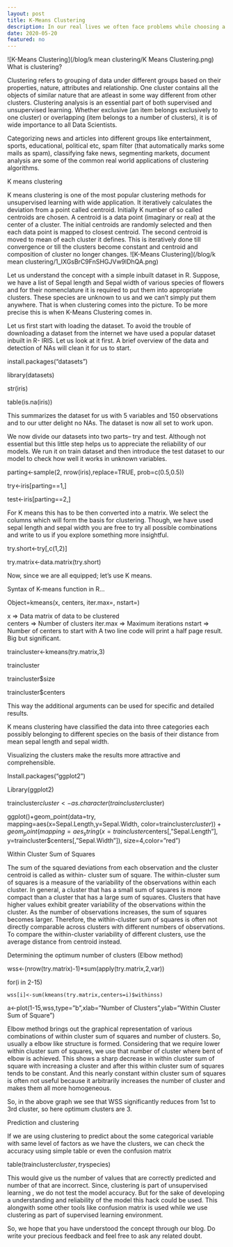 ```yaml
---
layout: post
title: K-Means Clustering
description: In our real lives we often face problems while choosing a perfect group for us. We look for various attributes and features among our group members that suits us the most and then decide whether to be a part of it or not. This process is often time consuming and may lead to inappropriate results. But in programming languages like R a simple few line code forms best clusters for you in say less than a minute. This is another feature that makes machines more efficient and unbiased in many areas including classification and clustering. So, let us start our tour of applications of machine learning from a simple but useful algorithm- K- means clustering.
date: 2020-05-20
featured: no
---
```

![K-Means Clustering](/blog/k mean clustering/K Means Clustering.png)
What is clustering?


Clustering refers to grouping of data under different groups based on their properties, nature, attributes and relationship. One cluster contains all the objects of similar nature that are atleast in some way different from other clusters. Clustering analysis is an essential part of both supervised and unsupervised learning. Whether exclusive (an item belongs exclusively to one cluster) or overlapping (item belongs to a number of clusters), it is of wide importance to all Data Scientists.


Categorizing news and articles into different groups like entertainment, sports, educational, political etc, spam filter (that automatically marks some mails as spam), classifying fake news, segmenting markets,  document analysis are some of the common real world applications of clustering algorithms.

K means clustering

K means clustering is one of the most popular clustering methods for unsupervised learning with wide application. It iteratively calculates the deviation from a point called centroid. Initially K number of so called centroids are chosen. A centroid is a data point (imaginary or real) at the center of a cluster. The initial centroids are randomly selected and then each data point is mapped to closest centroid. The second centroid is moved to mean of each cluster it defines. This is iteratively done till convergence or till the clusters become constant and centroid and composition of cluster no longer changes.
![K-Means Clustering](/blog/k mean clustering/1_IXGsBrC9FnSHGJVw9lDhQA.png)

Let us understand the concept with a simple inbuilt dataset in R. Suppose, we have a list of Sepal length and Sepal width of various species of flowers and for their nomenclature it is required to put them into appropriate clusters. These species are unknown to us and we can’t simply put them anywhere. That is when clustering comes into the picture. To be more precise this is when K-Means Clustering comes in.

Let us first start with loading the dataset. To avoid the trouble of downloading a dataset from the internet we have used a popular dataset inbuilt in R- IRIS. Let us look at it first. A brief overview of the data and detection of NAs will clean it for us to start.

install.packages(“datasets”)

library(datasets)

str(iris)

table(is.na(iris)) 


This summarizes the dataset for us with 5 variables and 150 observations and to our utter delight no NAs. The dataset is now all set to work upon.

We now divide our datasets into two parts– try and test. Although not essential but this little step helps us to appreciate the reliability of our models. We run it on train dataset and then introduce the test dataset to our model to check how well it works in unknown variables.

parting<-sample(2, nrow(iris),replace=TRUE, prob=c(0.5,0.5))

try<-iris[parting==1,]

test<-iris[parting==2,]


For K means this has to be then converted into a matrix. We select the columns which will form the basis for clustering. Though, we have used sepal length and sepal width you are free to try all possible combinations and write to us if you explore something more insightful.

try.short<-try[,c(1,2)]

try.matrix<-data.matrix(try.short)    

Now, since we are all equipped; let’s use K means.

Syntax of K-means function in R…

Object=kmeans(x, centers, iter.max=, nstart=)

x => Data matrix of data to be clustered  
centers => Number of clusters
iter.max => Maximum iterations
nstart => Number of centers to start with
A two line code will print a half page result. Big but significant.

traincluster<-kmeans(try.matrix,3)

traincluster


traincluster$size

traincluster$centers

This way the additional arguments can be used for specific and detailed results.

K means clustering have classified the data into three categories each possibly belonging to different species on the basis of their distance from mean sepal length and sepal width.

Visualizing the clusters make the results more attractive and comprehensible.

Install.packages(“ggplot2”)

Library(ggplot2)

traincluster$cluster<-as.character(traincluster$cluster)

ggplot()+geom_point(data=try, mapping=aes(x=Sepal.Length,y=Sepal.Width, color=traincluster$cluster)) +geom_point(mapping=aes_string(x= traincluster$centers[,”Sepal.Length”], y=traincluster$centers[,”Sepal.Width”]), size=4,color=”red”)



Within Cluster Sum of Squares

The sum of the squared deviations from each observation and the cluster centroid is called as within- cluster sum of square. The within-cluster sum of squares is a measure of the variability of the observations within each cluster. In general, a cluster that has a small sum of squares is more compact than a cluster that has a large sum of squares. Clusters that have higher values exhibit greater variability of the observations within the cluster. As the number of observations increases, the sum of squares becomes larger. Therefore, the within-cluster sum of squares is often not directly comparable across clusters with different numbers of observations. To compare the within-cluster variability of different clusters, use the average distance from centroid instead.

Determining the optimum number of clusters (Elbow method)

wss<-(nrow(try.matrix)-1)*sum(apply(try.matrix,2,var))

for(i in 2-15)

    wss[i]<-sum(kmeans(try.matrix,centers=i)$withinss)

a<-plot(1-15,wss,type=”b”,xlab=”Number of Clusters”,ylab=”Within Cluster Sum of Square”)

Elbow method brings out the graphical representation of various combinations of within cluster sum of squares and number of clusters. So, usually a elbow like structure is formed. Considering that we require lower within cluster sum of squares, we use that number of cluster where bent of elbow is achieved. This shows a sharp decrease in within cluster sum of square with increasing a cluster and after this within cluster sum of squares tends to be constant. And this nearly constant within cluster sum of squares is often not useful because it arbitrarily increases the number of cluster and makes them all more homogeneous.



So, in the above graph we see that WSS significantly reduces from  1st to 3rd cluster, so here optimum clusters are 3.

Prediction and clustering

If we are using clustering to predict about the some categorical variable with same level of factors as we have the clusters, we can check the accuracy using simple table or even the confusion matrix

table(traincluster$cluster,try$species)

This would give us the number of values that are correctly predicted and number of that are incorrect. Since, clustering is part of unsupervised learning , we do not test the model accuracy. But for the sake of developing a understanding and reliability of the model this hack could be used. This alongwith some other tools like confusion matrix is used while we use clustering as part of supervised learning environment.

So, we hope that you have understood the concept through our blog. Do write your precious feedback and feel free to ask any related doubt.